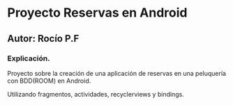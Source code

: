 # Proyecto Reservas en Android
## Autor: Rocío P.F
### Explicación.
Proyecto sobre la creación de una aplicación de reservas en una peluquería con BDD(ROOM) en Android.

Utilizando fragmentos, actividades, recyclerviews y bindings.


